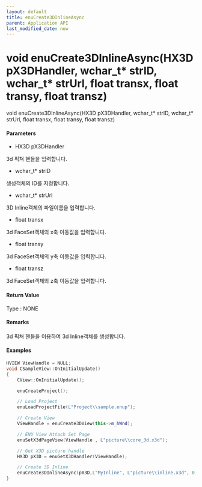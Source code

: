 ```yaml
---
layout: default
title: enuCreate3DInlineAsync
parent: Application API
last_modified_date: now
---
```

# void enuCreate3DInlineAsync\(HX3D pX3DHandler, wchar\_t\* strID, wchar\_t\* strUrl, float transx, float transy, float transz\)

void enuCreate3DInlineAsync\(HX3D pX3DHandler, wchar\_t\* strID, wchar\_t\* strUrl, float transx, float transy, float transz\)

#### Parameters

* HX3D pX3DHandler

3d 픽쳐 핸들을 입력합니다.

* wchar\_t\* strID

생성객체의 ID를 지정합니다.

* wchar\_t\* strUrl

3D Inline객체의 파일이름을 입력합니다.

* float transx

3d FaceSet객체의 x축 이동값을 입력합니다.

* float transy

3d FaceSet객체의 y축 이동값을 입력합니다.

* float transz

3d FaceSet객체의 z축 이동값을 입력합니다.

#### Return Value

Type : NONE

#### Remarks

3d 픽쳐 핸들을 이용하여 3d Inline객체를 생성합니다.

#### Examples

```cpp
HVIEW ViewHandle = NULL; 
void CSampleView::OnInitialUpdate() 
{ 
    CView::OnInitialUpdate(); 

    enuCreateProject(); 

    // Load Project
    enuLoadProjectFile(L"Project\\sample.enup"); 

    // Create View
    ViewHandle = enuCreate3DView(this->m_hWnd); 

    // ENU View Attach Set Page 
    enuSetX3dPageView(ViewHandle , L"picture\\core_3d.x3d");

    // Get X3D picture handle
    HX3D pX3D = enuGetX3DHandler(ViewHandle); 

    // Create 3D Inline
    enuCreate3DInlineAsync(pX3D,L"MyInline", L"picture\\inline.x3d", 0, 0, 0);        // 비동기식 호출    
}
```



